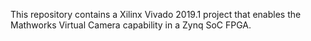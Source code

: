 This repository contains a Xilinx Vivado 2019.1 project that enables the Mathworks Virtual Camera capability in a Zynq SoC FPGA.  

